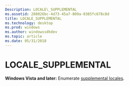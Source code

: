 ```yaml
---
Description: LOCALE\_SUPPLEMENTAL
ms.assetid: 288026bc-4d73-45a7-809a-0385fc678c8d
title: LOCALE_SUPPLEMENTAL
ms.technology: desktop
ms.prod: windows
ms.author: windowssdkdev
ms.topic: article
ms.date: 05/31/2018
---
```


# LOCALE\_SUPPLEMENTAL

**Windows Vista and later:** Enumerate [supplemental locales](custom-locales.md).

 

 



